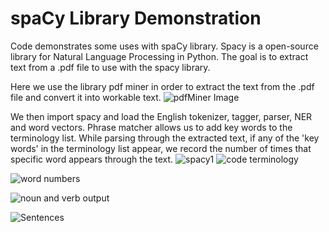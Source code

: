 # spaCy Library Demonstration

Code demonstrates some uses with spaCy library. Spacy is a open-source library for Natural Language Processing in Python. The goal is to extract text from a .pdf file to use with the spacy library.

Here we use the library pdf miner in order to extract the text from the .pdf file and convert it into workable text. 
![pdfMiner Image](https://user-images.githubusercontent.com/47049525/56011997-f7ec4700-5caf-11e9-92ea-e7290e96bdc4.PNG)

We then import spacy and load the English tokenizer, tagger, parser, NER and word vectors. Phrase matcher allows us to add key words to the terminology list. While parsing through the extracted text, if any of the 'key words' in the terminology list appear, we record the number of times that specific word appears through the text.
![spacy1](https://user-images.githubusercontent.com/47049525/56012008-08042680-5cb0-11e9-9a6f-60ed39e8b5de.PNG)
![code terminology](https://user-images.githubusercontent.com/47049525/56012376-dc823b80-5cb1-11e9-8f70-1ee7464dd7a5.PNG)




![word numbers](https://user-images.githubusercontent.com/47049525/56012026-1e11e700-5cb0-11e9-9d78-69204a3ce2af.PNG)

![noun and verb output](https://user-images.githubusercontent.com/47049525/56012021-16ead900-5cb0-11e9-82f3-d9caf190e5f9.PNG)


![Sentences](https://user-images.githubusercontent.com/47049525/56012036-236f3180-5cb0-11e9-9eda-cc80583d3435.PNG)
